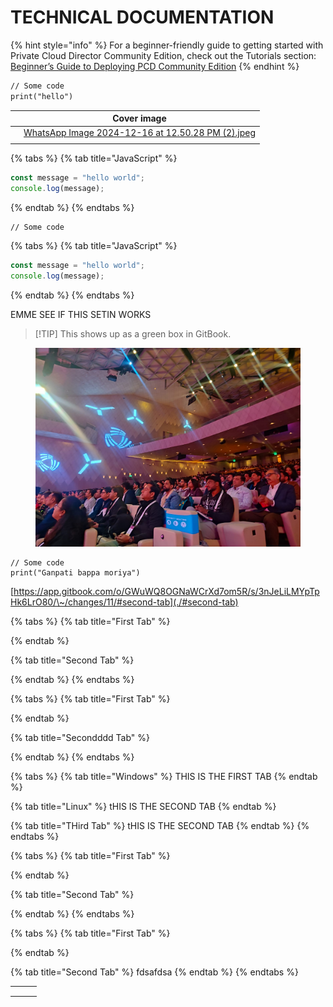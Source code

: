 # TECHNICAL DOCUMENTATION

{% hint style="info" %}
For a beginner-friendly guide to getting started with Private Cloud Director Community Edition, check out the Tutorials section: [Beginner’s Guide to Deploying PCD Community Edition](https://platform9.com/docs/private-cloud-director/private-cloud-director/beginner---s-guide-to-deploying-pcd-community-edition)
{% endhint %}

```svg
// Some code
print("hello")
```

<table data-view="cards"><thead><tr><th></th><th data-hidden data-card-cover data-type="image">Cover image</th></tr></thead><tbody><tr><td></td><td><a href=".gitbook/assets/WhatsApp Image 2024-12-16 at 12.50.28 PM (2).jpeg">WhatsApp Image 2024-12-16 at 12.50.28 PM (2).jpeg</a></td></tr><tr><td></td><td></td></tr></tbody></table>

{% tabs %}
{% tab title="JavaScript" %}
```javascript
const message = "hello world";
console.log(message);
```
{% endtab %}
{% endtabs %}

```
// Some code

```

{% tabs %}
{% tab title="JavaScript" %}
```javascript
const message = "hello world";
console.log(message);
```
{% endtab %}
{% endtabs %}



EMME SEE IF THIS SETIN WORKS

> \[!TIP] This shows up as a green box in GitBook.

<figure><img src=".gitbook/assets/WhatsApp Image 2024-12-16 at 12.50.28 PM (2).jpeg" alt=""><figcaption></figcaption></figure>

```
// Some code
print("Ganpati bappa moriya")
```

[https://app.gitbook.com/o/GWuWQ8OGNaWCrXd7om5R/s/3nJeLiLMYpTpHk6LrO80/\~/changes/11/#second-tab](./#second-tab)

{% tabs %}
{% tab title="First Tab" %}

{% endtab %}

{% tab title="Second Tab" %}

{% endtab %}
{% endtabs %}

{% tabs %}
{% tab title="First Tab" %}

{% endtab %}

{% tab title="Secondddd Tab" %}

{% endtab %}
{% endtabs %}

{% tabs %}
{% tab title="Windows" %}
THIS IS THE FIRST TAB
{% endtab %}

{% tab title="Linux" %}
tHIS IS THE SECOND TAB
{% endtab %}

{% tab title="THird Tab" %}
tHIS IS THE SECOND TAB
{% endtab %}
{% endtabs %}

{% tabs %}
{% tab title="First Tab" %}

{% endtab %}

{% tab title="Second Tab" %}

{% endtab %}
{% endtabs %}

{% tabs %}
{% tab title="First Tab" %}

{% endtab %}

{% tab title="Second Tab" %}
fdsafdsa
{% endtab %}
{% endtabs %}

|   |   |   |
| - | - | - |
|   |   |   |
|   |   |   |
|   |   |   |

